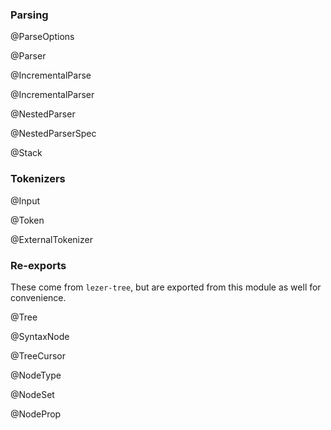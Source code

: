 ### Parsing

@ParseOptions

@Parser

@IncrementalParse

@IncrementalParser

@NestedParser

@NestedParserSpec

@Stack

### Tokenizers

@Input

@Token

@ExternalTokenizer

### Re-exports

These come from `lezer-tree`, but are exported from this module as
well for convenience.

@Tree

@SyntaxNode

@TreeCursor

@NodeType

@NodeSet

@NodeProp

